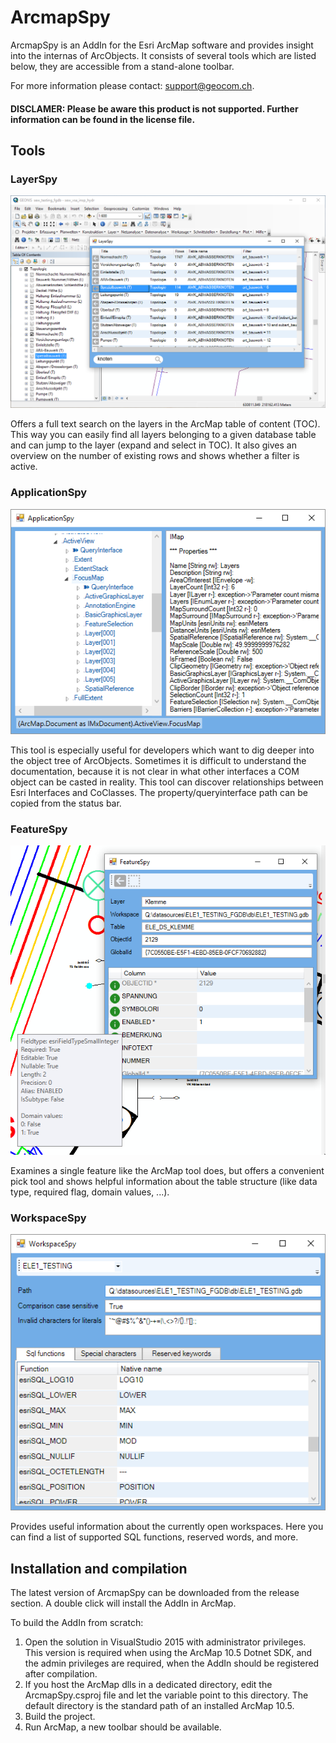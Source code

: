 # ArcmapSpy

ArcmapSpy is an AddIn for the Esri ArcMap software and provides insight into the internas of ArcObjects. It consists of several tools which are listed below, they are accessible from a stand-alone toolbar.

For more information please contact: support@geocom.ch.

#### DISCLAMER: Please be aware this product is not supported. Further information can be found in the license file.

## Tools

### LayerSpy

![LayerSpy](screenshots/LayerSpy.png)

Offers a full text search on the layers in the ArcMap table of content (TOC). This way you can easily find all layers belonging to a given database table and can jump to the layer (expand and select in TOC). It also gives an overview on the number of existing rows and shows whether a filter is active.

### ApplicationSpy

![ApplicationSpy](screenshots/ApplicationSpy.png)

This tool is especially useful for developers which want to dig deeper into the object tree of ArcObjects. Sometimes it is difficult to understand the documentation, because it is not clear in what other interfaces a COM object can be casted in reality. This tool can discover relationships between Esri Interfaces and CoClasses. The property/queryinterface path can be copied from the status bar.

### FeatureSpy

![FeatureSpy](screenshots/FeatureSpy.png)

Examines a single feature like the ArcMap tool does, but offers a convenient pick tool and shows helpful information about the table structure (like data type, required flag, domain values, ...).

### WorkspaceSpy

![WorkspaceSpy](screenshots/WorkspaceSpy.png)

Provides useful information about the currently open workspaces. Here you can find a list of supported SQL functions, reserved words, and more.

## Installation and compilation

The latest version of ArcmapSpy can be downloaded from the release section. A double click will install the AddIn in ArcMap.

To build the AddIn from scratch:
1. Open the solution in VisualStudio 2015 with administrator privileges. This version is required when using the ArcMap 10.5 Dotnet SDK, and the admin privileges are required, when the AddIn should be registered after compilation.
2. If you host the ArcMap dlls in a dedicated directory, edit the ArcmapSpy.csproj file and let the variable <ArcmapDllPath> point to this directory. The default directory is the standard path of an installed ArcMap 10.5.
3. Build the project.
4. Run ArcMap, a new toolbar should be available.
